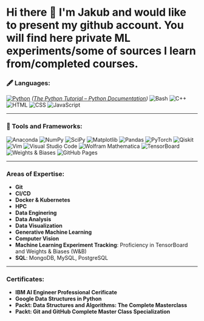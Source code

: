 # Hi there 👋 I'm Jakub and would like to present my github account. You will find here private ML experiments/some of sources I learn from/completed courses.

### 🖋️ Languages:

[![Python](https://img.shields.io/badge/Python-blue?style=flat&logo=python&logoColor=white)](https://docs.python.org/3/tutorial/index.html#the-python-tutorial)
*([The Python Tutorial – Python Documentation](https://docs.python.org/3/tutorial/index.html#the-python-tutorial))*
![Bash](https://img.shields.io/badge/Bash-black?style=flat&logo=gnubash&logoColor=white)
![C++](https://img.shields.io/badge/C++-00599C?style=flat&logo=cplusplus&logoColor=white)
![HTML](https://img.shields.io/badge/HTML5-E34F26?style=flat&logo=html5&logoColor=white) ![CSS](https://img.shields.io/badge/CSS3-1572B6?style=flat&logo=css3&logoColor=white) ![JavaScript](https://img.shields.io/badge/JavaScript-F7DF1E?style=flat&logo=javascript&logoColor=black)

---

### 🚀 Tools and Frameworks:

![Anaconda](https://img.shields.io/badge/Anaconda-44A833?style=flat&logo=anaconda&logoColor=white) ![NumPy](https://img.shields.io/badge/NumPy-013243?style=flat&logo=numpy&logoColor=white) ![SciPy](https://img.shields.io/badge/SciPy-8CAAE6?style=flat&logo=scipy&logoColor=white) ![Matplotlib](https://img.shields.io/badge/Matplotlib-11557C?style=flat&logo=matplotlib&logoColor=white) ![Pandas](https://img.shields.io/badge/Pandas-150458?style=flat&logo=pandas&logoColor=white) ![PyTorch](https://img.shields.io/badge/PyTorch-EE4C2C?style=flat&logo=pytorch&logoColor=white) ![Qiskit](https://img.shields.io/badge/Qiskit-532C7D?style=flat&logo=qiskit&logoColor=white) ![Vim](https://img.shields.io/badge/Vim-019733?style=flat&logo=vim&logoColor=white) ![Visual Studio Code](https://img.shields.io/badge/Visual%20Studio%20Code-007ACC?style=flat&logo=visualstudiocode&logoColor=white) ![Wolfram Mathematica](https://img.shields.io/badge/Wolfram%20Mathematica-DD1100?style=flat&logo=wolfram&logoColor=white) ![TensorBoard](https://img.shields.io/badge/TensorBoard-FF6F00?style=flat&logo=tensorflow&logoColor=white) ![Weights & Biases](https://img.shields.io/badge/Weights%20%26%20Biases-FFBE00?style=flat&logo=wandb&logoColor=black) ![GitHub Pages](https://img.shields.io/badge/GitHub%20Pages-222222?style=flat&logo=github&logoColor=white)

---

### Areas of Expertise:

- **Git**
- **CI/CD**
- **Docker & Kubernetes**
- **HPC**
- **Data Enginering**
- **Data Analysis**
- **Data Visualization**
- **Generative Machine Learning**
- **Computer Vision**
- **Machine Learning Experiment Tracking**: Proficiency in TensorBoard and Weights & Biases (W&B)
- **SQL**: MongoDB, MySQL, PostgreSQL
---

### Certificates:

- **IBM AI Engineer Professional Cerificate**
- **Google Data Structures in Python**
- **Packt: Data Structures and Algorithms: The Complete Masterclass**
- **Packt: Git and GitHub Complete Master Class Specialization**
